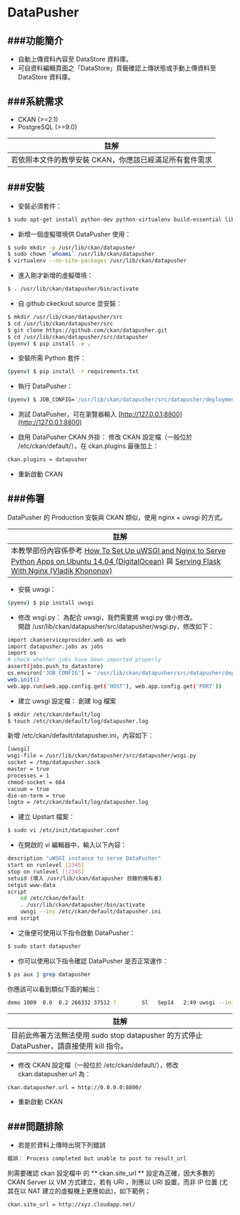 # DataPusher

<script type="text/javascript" src="../js/general.js"></script>

###功能簡介
---
* 自動上傳資料內容至 DataStore 資料庫。
* 可自資料編輯頁面之「DataStore」頁籤確認上傳狀態或手動上傳資料至 DataStore 資料庫。

###系統需求
---
* CKAN (>=2.1)
* PostgreSQL (>=9.0)

| 註解 |
| -- |
| 若依照本文件的教學安裝 CKAN，你應該已經滿足所有套件需求 |

###安裝
---
* 安裝必須套件：
```Bash
$ sudo apt-get install python-dev python-virtualenv build-essential libxslt1-dev libxml2-dev git
```

* 新增一個虛擬環境供 DataPusher 使用：
```Bash
$ sudo mkdir -p /usr/lib/ckan/datapusher
$ sudo chown `whoami` /usr/lib/ckan/datapusher
$ virtualenv --no-site-packages /usr/lib/ckan/datapusher
```

* 進入剛才新增的虛擬環境：
```Bash
$ . /usr/lib/ckan/datapusher/bin/activate
```

* 自 github ckeckout source 並安裝：
```Bash
$ mkdir /usr/lib/ckan/datapusher/src
$ cd /usr/lib/ckan/datapusher/src
$ git clone https://github.com/ckan/datapusher.git
$ cd /usr/lib/ckan/datapusher/src/datapusher
(pyenv) $ pip install -e .
```

* 安裝所需 Python 套件：
```Bash
(pyenv) $ pip install -r requirements.txt
```

* 執行 DataPusher：
```Bash
(pyenv) $ JOB_CONFIG='/usr/lib/ckan/datapusher/src/datapusher/deployment/datapusher_settings.py' python wsgi.py
```

* 測試 DataPusher，可在瀏覽器輸入 [http://127.0.0.1:8800](http://127.0.0.1:8800)

* 啟用 DataPusher CKAN 外掛：
修改 CKAN 設定檔（一般位於 /etc/ckan/default/），在 ckan.plugins 最後加上：
```Bash
ckan.plugins = datapusher
```

* 重新啟動 CKAN

###佈署
---
DataPusher 的 Production 安裝與 CKAN 類似，使用 nginx + uwsgi 的方式。

| 註解 |
| -- |
| 本教學部份內容係參考 [How To Set Up uWSGI and Nginx to Serve Python Apps on Ubuntu 14.04 (DigitalOcean)](https://www.digitalocean.com/community/tutorials/how-to-set-up-uwsgi-and-nginx-to-serve-python-apps-on-ubuntu-14-04) 與 [Serving Flask With Nginx (Vladik Khononov)](http://vladikk.com/2013/09/12/serving-flask-with-nginx-on-ubuntu/) |

* 安裝 uwsgi：
```Bash
(pyenv) $ pip install uwsgi
```

* 修改 wsgi.py：
為配合 uwsgi，我們需要將 wsgi.py 做小修改。<br>
開啟 /usr/lib/ckan/datapusher/src/datapusher/wsgi.py，修改如下：
```Bash
import ckanserviceprovider.web as web
import datapusher.jobs as jobs
import os
# check whether jobs have been imported properly
assert(jobs.push_to_datastore)
os.environ['JOB_CONFIG'] = '/usr/lib/ckan/datapusher/src/datapusher/deployment/datapusher_settings.py'
web.init()
web.app.run(web.app.config.get('HOST'), web.app.config.get('PORT'))
```

* 建立 uwsgi 設定檔：
創建 log 檔案
```Bash
$ mkdir /etc/ckan/default/log
$ touch /etc/ckan/default/log/datapusher.log
```
新增 /etc/ckan/default/datapusher.ini，內容如下：
```Bash
[uwsgi]
wsgi-file = /usr/lib/ckan/datapusher/src/datapusher/wsgi.py
socket = /tmp/datapusher.sock
master = true
processes = 1
chmod-socket = 664
vacuum = true
die-on-term = true
logto = /etc/ckan/default/log/datapusher.log
```

* 建立 Upstart 檔案：
```Bash
$ sudo vi /etc/init/datapusher.conf
```

* 在開啟的 vi 編輯器中，輸入以下內容：
```Bash
description "uWSGI instance to serve DataPusher"
start on runlevel [2345]
stop on runlevel [!2345]
setuid (填入 /usr/lib/ckan/datapusher 目錄的擁有者)
setgid www-data
script
    cd /etc/ckan/default
    . /usr/lib/ckan/datapusher/bin/activate
    uwsgi --ini /etc/ckan/default/datapusher.ini
end script
```

* 之後便可使用以下指令啟動 DataPusher：
```Bash
$ sudo start datapusher
```

* 你可以使用以下指令確認 DataPusher 是否正常運作：
```Bash
$ ps aux | grep datapusher
```
你應該可以看到類似下面的輸出：
```Bash
demo 1009  0.0  0.2 266332 37512 ?        Sl   Sep14   2:49 uwsgi --ini /etc/ckan/default/datapusher.ini
```

| 註解 |
| -- |
| 目前此佈署方法無法使用 sudo stop datapusher 的方式停止 DataPusher，請直接使用 kill 指令。 |

* 修改 CKAN 設定檔（一般位於 /etc/ckan/default/），修改 ckan.datapusher.url 為：
```Bash
ckan.datapusher.url = http://0.0.0.0:8800/
```

* 重新啟動 CKAN

###問題排除
---
* 若是於資料上傳時出現下列錯誤

```Html
錯誤： Process completed but unable to post to result_url
```

則需要確認 ckan 設定檔中  的 ** ckan.site_url ** 設定為正確，因大多數的 CKAN Server 以 VM 方式建立，若有 URI ，則應以 URI 設置，而非 IP 位置 (尤其在以 NAT 建立的虛擬機上更應如此)，如下範例；

```Bash
ckan.site_url = http://xyz.cloudapp.net/
```




